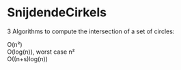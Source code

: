 SnijdendeCirkels
================

3 Algorithms to compute the intersection of a set of circles:

O(n²) <br>
O(log(n)), worst case n² <br>
O((n+s)log(n))
